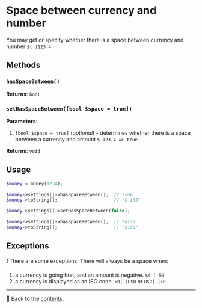 # Space between currency and number
You may get or specify whether there is a space between currency and number `$( )123.4`:

## Methods

### `hasSpaceBetween()`
**Returns**: `bool`

### `setHasSpaceBetween([bool $space = true])`
**Parameters**:
1. `[bool $space = true]` (*optional*) - determines whether there is a space between a currency and amount `$ 123.4 => true`.

**Returns**: `void`

## Usage

```php
$money = money(1234);

$money->settings()->hasSpaceBetween();  // true
$money->toString();                     // "$ 100"

$money->settings()->setHasSpaceBetween(false);

$money->settings()->hasSpaceBetween();  // false
$money->toString();                     // "$100"
```

## Exceptions

❗ There are some exceptions. There will always be a space when:
1. a currency is going first, and an amount is negative. `$( )-50`
2. a currency is displayed as an ISO code. `50( )USD` or `USD( )50`

---

📌 Back to the [contents](/README.md#table-of-contents).